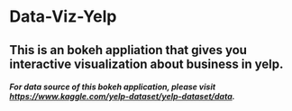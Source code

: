 # Data-Viz-Yelp

## This is an bokeh appliation that gives you interactive visualization about business in yelp. 



##### For data source of this bokeh application, please visit https://www.kaggle.com/yelp-dataset/yelp-dataset/data. 
